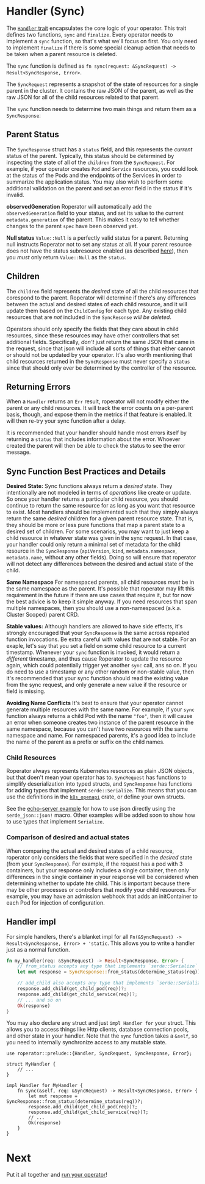 # Handler (Sync)

The [`Handler` trait](https://docs.rs/roperator/~0.1/roperator/handler/trait.Handler.html) encapsulates the core logic of your operator. This trait defines two functions, `sync` and `finalize`. Every operator needs to implement a `sync` function, so that's what we'll focus on first. You only need to implement `finalize` if there is some special cleanup action that needs to be taken when a parent resource is deleted.

The `sync` function is defined as `fn sync(request: &SyncRequest) -> Result<SyncResponse, Error>`.

The `SyncRequest` represents a snapshot of the state of resources for a single parent in the cluster. It contains the raw JSON of the parent, as well as the raw JSON for all of the child resources related to that parent.

The `sync` function needs to determine two main things and return them as a `SyncResponse`:

## Parent Status

The `SyncResponse` struct has a `status` field, and this represents the _current_ status of the parent. Typically, this status should be determined by inspecting the state of all of the `children` from the `SyncRequest`. For example, if your operator creates `Pod` and `Service` resources, you could look at the status of the Pods and the endpoints of the Services in order to summarize the application status. You may also wish to perform some additional validation on the parent and set an error field in the status if it's invalid.

**observedGeneration**
Roperator will automatically add the `observedGeneration` field to your status, and set its value to the current `metadata.generation` of the parent. This makes it easy to tell whether changes to the parent `spec` have been observed yet.

**Null status**
`Value::Null` is a perfectly valid status for a parent. Returning null instructs Roperator not to set any status at all. If your parent resource does not have the status subresource enabled (as described [here](parent.md#Enable-the-status-subresource)), then you _must_ only return `Value::Null` as the `status`.

## Children

The `children` field represents the _desired_ state of all the child resources that corespond to the parent. Roperator will determine if there's any differences between the actual and desired states of each child resource, and it will update them based on the `ChildConfig` for each type. Any existing child resources that are _not_ included in the `SyncResonse` _will be deleted_.

Operators should only specify the fields that they care about in child resources, since these resources may have other controllers that set additional fields. Specifically, _don't_ just return the same JSON that came in the request, since that json will include all sorts of things that either cannot or should not be updated by your operator. It's also worth mentioning that child resources returned in the `SyncResponse` must never specify a `status` since that should only ever be determined by the controller of the resource.

## Returning Errors

When a `Handler` returns an `Err` result, roperator will not modify either the parent or any child resources. It will track the error counts on a per-parent basis, though, and expose them in the metrics if that feature is enabled. It will then re-try your sync function after a delay.

It is recommended that your handler should handle most errors itself by returning a `status` that includes information about the error. Whoever created the parent will then be able to check the status to see the error message.

## Sync Function Best Practices and Details

**Desired State:**
Sync functions always return a _desired_ state. They intentionally are not modeled in terms of _operations_ like create or update. So once your handler returns a particular child resource, you should continue to return the same resource for as long as you want that resource to exist. Most handlers should be implemented such that they simply always return the same _desired_ children for a given parent resource state. That is, they should be more or less pure functions that map a parent state to a desired set of children. For some scenarios, you may want to just keep a child resource in whatever state was given in the sync request. In that case, your handler could only return a minimal set of metadata for the child resource in the `SyncResponse` (`apiVersion`, `kind`, `metadata.namespace`, `metadata.name`, without any other fields). Doing so will ensure that roperator will not detect any differences between the desired and actual state of the child.

**Same Namespace**
For namespaced parents, all child resources _must_ be in the same namespace as the parent. It's possible that roperator may lift this requirement in the future if there are use cases that require it, but for now the best advice is to keep it simple anyway. If you need resources that span multiple namespaces, then you should use a non-namespaced (a.k.a. Cluster Scoped) parent CRD.

**Stable values:**
Although handlers are allowed to have side effects, it's strongly encouraged that your `SyncResponse` is the same across repeated function invocations. Be extra careful with values that are not stable. For an exaple, let's say that you set a field on some child resource to a current timestamp. Whenever your `sync` function is invoked, it would return a _different_ timestamp, and thus cause Roperator to update the resource again, which could potentially trigger yet another `sync` call, ans so on. If you do need to use a timestamp or any other random or non-stable value, then it's recommended that your sync function should read the existing value from the sync request, and only generate a new value if the resource or field is missing.

**Avoiding Name Conflicts**
It's best to ensure that your operator cannot generate multiple resources with the same name. For example, if your `sync` function always returns a child Pod with the name `"foo"`, then it will cause an error when someone creates two instance of the parent resource in the same namespace, because you can't have two resources with the same namespace and name. For namespaced parents, it's a good idea to include the name of the parent as a prefix or suffix on the child names.


### Child Resources

Roperator always represents Kubernetes resources as plain JSON objects, but that doen't mean your operator has to. `SyncRequest` has functions to simplify deserialization into typed structs, and `SyncResponse` has functions for adding types that implement `serde::Serialize`. This means that you can use the definitions in the [`k8s_openapi`](https://crates.io/crates/k8s-openapi) crate, or define your own structs.

See the [echo-server example](../../examples/echo-server) for how to use json directly using the `serde_json::json!` macro. Other examples will be added soon to show how to use types that implement `Serialize`.

### Comparison of desired and actual states

When comparing the actual and desired states of a child resource, roperator only considers the fields that were specified in the _desired_ state (from your `SyncResponse`). For example, if the request has a pod with 3 containers, but your response only includes a single container, then only differences in the single container in your response will be considered when determining whether to update hte child. This is important because there may be other processes or controllers that modify your child resources. For example, you may have an admission webhook that adds an initContainer to each Pod for injection of configuration.

## Handler impl

For simple handlers, there's a blanket impl for all `Fn(&SyncRequest) -> Result<SyncResponse, Error> + 'static`. This allows you to write a handler just as a normal function.

```rust
fn my_handler(req: &SyncRequest) -> Result<SyncResponse, Error> {
    // from_status accepts any type that implements `serde::Serialize`
    let mut response = SyncResponse::from_status(determine_status(req))?;

    // add_child also accepts any type that implements `serde::Serialize`
    response.add_child(get_child_pod(req))?;
    response.add_child(get_child_service(req))?;
    // ... and so on
    Ok(response)
}
```

You may also declare any struct and just `impl Handler for` your struct. This allows you to access things like Http clients, database connection pools, and other state in your handler. Note that the `sync` function takes a `&self`, so you need to internally synchronize access to any mutable state.

```
use roperator::prelude::{Handler, SyncRequest, SyncResponse, Error};

struct MyHandler {
    // ...
}

impl Handler for MyHandler {
    fn sync(&self, req: &SyncRequest) -> Result<SyncResponse, Error> {
        let mut response = SyncResponse::from_status(determine_status(req))?;
        response.add_child(get_child_pod(req))?;
        response.add_child(get_child_service(req))?;
        // ...
        Ok(response)
    }
}
```

# Next

Put it all together and [run your operator](running.md)!
